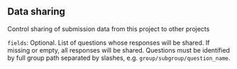## Data sharing

Control sharing of submission data from this project to other projects

`fields`: Optional. List of questions whose responses will be shared. If
missing or empty, all responses will be shared. Questions must be
identified by full group path separated by slashes, e.g.
`group/subgroup/question_name`.
